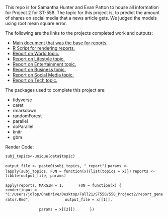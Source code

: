 This repo is for Samantha Hunter and Evan Patton to house all information for Project 2 for ST-558. The topic for this project is, to predict the amount of shares on social media that a news article gets. We judged the models using root mean square error. 


The following are the links to the projects completed work and outputs:  

* [Main document that was the base for reports.](report_generator.Rmd)  
* [R Script for rendering reports.](render_automate.Rmd)  
* [Report on World topic.](https://sammhunter.github.io/558_Project2/world_report.html)  
* [Report on Lifestyle topic.](https://sammhunter.github.io/558_Project2/lifestyle_report.html)  
* [Report on Entertainment topic.](https://sammhunter.github.io/558_Project2/entertainment_report.html)  
* [Report on Business topic.](https://sammhunter.github.io/558_Project2/business_report.html)  
* [Report on Social Media topic.](https://sammhunter.github.io/558_Project2/socialMedia_report.html) 
* [Report on Tech topic.](https://sammhunter.github.io/558_Project2/tech_report.html)


The packages used to complete this project are:  

* tidyverse  
* caret  
* rmarkdown  
* randomForest  
* parallel  
* doParallel  
* knitr  
* gbm


Render Code:

`subj_topics<-unique(data$topic)`

`output_file <- paste0(subj_topics, "_report")`
`params <- lapply(subj_topics, FUN = function(x){list(topics = x)})`
`reports <- tibble(output_file, params)`

`apply(reports, MARGIN = 1,` 
`      FUN = function(x) {`
`        render(input = "C:/Users/jolop/OneDrive/Desktop/Fall21/ST558/558_Project2/report_generator.Rmd",`
`               output_file = x[[1]],`

`               params = x[[2]])`
`      })`